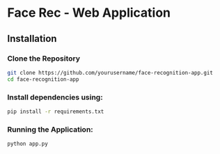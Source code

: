 # Face Rec - Web Application

## Installation

### Clone the Repository

```bash
git clone https://github.com/yourusername/face-recognition-app.git
cd face-recognition-app
```
### Install dependencies using:
```bash
pip install -r requirements.txt
```
### Running the Application:
```bash
python app.py
```

